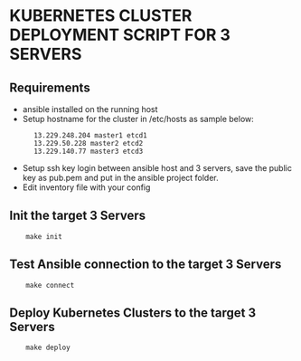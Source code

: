 KUBERNETES CLUSTER DEPLOYMENT SCRIPT FOR 3 SERVERS
=========

Requirements
------------

- ansible installed on the running host
- Setup hostname for the cluster in /etc/hosts as sample below:
```
      13.229.248.204 master1 etcd1
      13.229.50.228 master2 etcd2
      13.229.140.77 master3 etcd3
```
- Setup ssh key login between ansible host and 3 servers, save the public key as pub.pem and put in the ansible project folder.
- Edit inventory file with your config


Init the target 3 Servers  
--------------
```
    make init
```
Test Ansible connection to the target 3 Servers  
--------------
```
    make connect
```
Deploy Kubernetes Clusters to the target 3 Servers
----------------
```  
    make deploy
```
